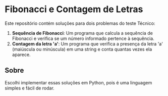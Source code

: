 # Fibonacci e Contagem de Letras

Este repositório contém soluções para dois problemas do teste Técnico:

1. **Sequência de Fibonacci**: Um programa que calcula a sequência de Fibonacci e verifica se um número informado pertence à sequência.
2. **Contagem da letra 'a'**: Um programa que verifica a presença da letra 'a' (maiúscula ou minúscula) em uma string e conta quantas vezes ela aparece.

## Sobre

Escolhi implementar essas soluções em Python, pois é uma linguagem simples e fácil de rodar.
